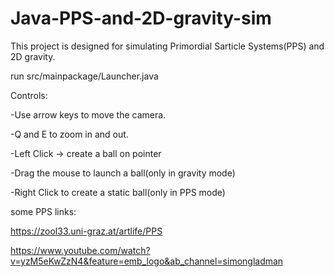 # Java-PPS-and-2D-gravity-sim

This project is designed for simulating Primordial Sarticle Systems(PPS) and 2D gravity.

run src/mainpackage/Launcher.java

Controls:

-Use arrow keys to move the camera.

-Q and E to zoom in and out.

-Left Click -> create a ball on pointer

-Drag the mouse to launch a ball(only in gravity mode)

-Right Click to create a static ball(only in PPS mode)

some PPS links:

https://zool33.uni-graz.at/artlife/PPS

https://www.youtube.com/watch?v=yzM5eKwZzN4&feature=emb_logo&ab_channel=simongladman
